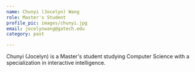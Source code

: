 ```yaml
---
name: Chunyi (Jocelyn) Wang
role: Master's Student
profile_pic: images/chunyi.jpg
email: jocelynwang@gatech.edu
category: past

---
```


Chunyi (Jocelyn) is a Master's student studying Computer Science with a specialization in interactive intelligence.
